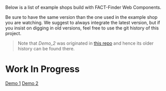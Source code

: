 Below is a list of example shops build with FACT-Finder Web Components.

Be sure to have the same version than the one used in the example shop you are watching. 
We suggest to always integrate the latest version, but if you insist on digging in old versions,
feel free to use the git history of this project.

 > Note that *Demo_2* was originated in [this repo](https://github.com/FACT-Finder-Web-Components/example-shop-impl)
 and hence its older history can be found there.

# Work In Progress
[Demo 1](Demo_1/index.html)
[Demo 2](Demo_2/index.html)
